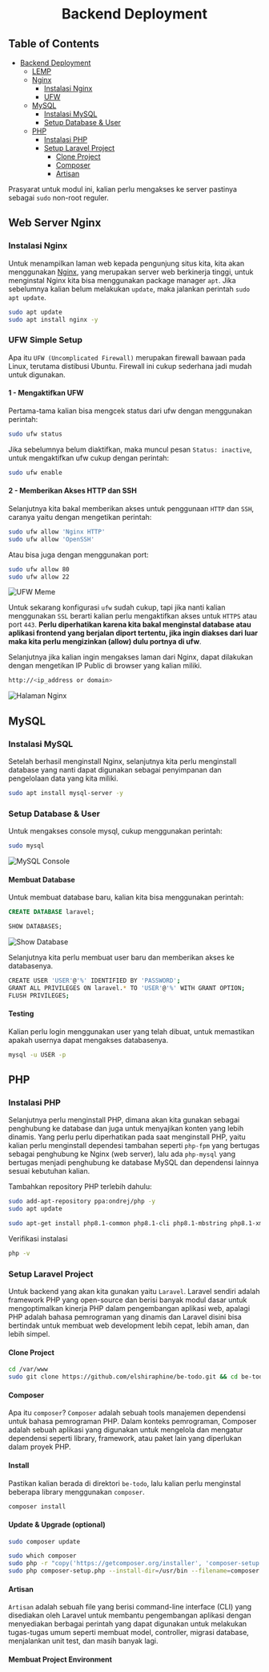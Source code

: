 <div align=center>

# Backend Deployment

</div>

## Table of Contents

- [Backend Deployment](#backend-deployment)
    - [LEMP](#lemp-laravel-nginx-mysql--php-stack)
    - [Nginx](#web-server-nginx)
        - [Instalasi Nginx](#instalasi-nginx)
        - [UFW](#ufw-simple-setup)
    - [MySQL](#mysql)
        - [Instalasi MySQL](#instalasi-mysql)
        - [Setup Database & User](#setup-database--user)
    - [PHP](#php)
        - [Instalasi PHP](#instalasi-php)
        - [Setup Laravel Project](#setup-laravel-project)
            - [Clone Project](#clone-project)
            - [Composer](#composer)
            - [Artisan](#artisan)

Prasyarat untuk modul ini, kalian perlu mengakses ke server pastinya sebagai `sudo` non-root reguler.

## Web Server Nginx

### Instalasi Nginx

Untuk menampilkan laman web kepada pengunjung situs kita, kita akan menggunakan [Nginx](https://nginx.org/en/), yang merupakan server web berkinerja tinggi, untuk menginstal Nginx kita bisa menggunakan package manager `apt`. Jika sebelumnya kalian belum melakukan `update`, maka jalankan perintah `sudo apt update`.

```bash
sudo apt update
sudo apt install nginx -y
```

### UFW Simple Setup

Apa itu `UFW (Uncomplicated Firewall)` merupakan firewall bawaan pada Linux, terutama distibusi Ubuntu. Firewall ini cukup sederhana jadi mudah untuk digunakan.

#### 1 - Mengaktifkan UFW

Pertama-tama kalian bisa mengcek status dari ufw dengan menggunakan perintah:

```bash
sudo ufw status
```

Jika sebelumnya belum diaktifkan, maka muncul pesan `Status: inactive`, untuk mengaktifkan ufw cukup dengan perintah:

```bash
sudo ufw enable
```

#### 2 - Memberikan Akses HTTP dan SSH

Selanjutnya kita bakal memberikan akses untuk penggunaan `HTTP` dan `SSH`, caranya yaitu dengan mengetikan perintah:

```bash
sudo ufw allow 'Nginx HTTP'
sudo ufw allow 'OpenSSH'
```

Atau bisa juga dengan menggunakan port:

```bash
sudo ufw allow 80
sudo ufw allow 22
```

![UFW Meme](Assets/ufw-meme.jpg)

Untuk sekarang konfigurasi `ufw` sudah cukup, tapi jika nanti kalian menggunakan `SSL` berarti kalian perlu mengaktifkan akses untuk `HTTPS` atau port `443`. **Perlu diperhatikan karena kita bakal menginstal database atau aplikasi frontend yang berjalan diport tertentu, jika ingin diakses dari luar maka kita perlu mengizinkan (allow) dulu portnya di ufw**.

Selanjutnya jika kalian ingin mengakses laman dari Nginx, dapat dilakukan dengan mengetikan IP Public di browser yang kalian miliki.

```bash
http://<ip_address or domain>
```

![Halaman Nginx](Assets/nginx-1.png)

## MySQL

### Instalasi MySQL

Setelah berhasil menginstall Nginx, selanjutnya kita perlu menginstall database yang nanti dapat digunakan sebagai penyimpanan dan pengelolaan data yang kita miliki.

```bash
sudo apt install mysql-server -y
```

### Setup Database & User

Untuk mengakses console mysql, cukup menggunakan perintah:

```bash
sudo mysql
```

![MySQL Console](Assets/mysql-1.png)

#### Membuat Database

Untuk membuat database baru, kalian kita bisa menggunakan perintah:

```sql
CREATE DATABASE laravel;
```

```sql
SHOW DATABASES;
```

![Show Database](Assets/mysql-2.png)

Selanjutnya kita perlu membuat user baru dan memberikan akses ke databasenya.

```bash
CREATE USER 'USER'@'%' IDENTIFIED BY 'PASSWORD';
GRANT ALL PRIVILEGES ON laravel.* TO 'USER'@'%' WITH GRANT OPTION;
FLUSH PRIVILEGES;
```

#### Testing

Kalian perlu login menggunakan user yang telah dibuat, untuk memastikan apakah usernya dapat mengakses databasenya.

```bash
mysql -u USER -p
```

## PHP

### Instalasi PHP

Selanjutnya perlu menginstall PHP, dimana akan kita gunakan sebagai penghubung ke database dan juga untuk menyajikan konten yang lebih dinamis. Yang perlu perlu diperhatikan pada saat menginstall PHP, yaitu kalian perlu menginstall dependesi tambahan seperti `php-fpm` yang bertugas sebagai penghubung ke Nginx (web server), lalu ada `php-mysql` yang bertugas menjadi penghubung ke database MySQL dan dependensi lainnya sesuai kebutuhan kalian.

Tambahkan repository PHP terlebih dahulu:

```bash
sudo add-apt-repository ppa:ondrej/php -y
sudo apt update
```

```bash
sudo apt-get install php8.1-common php8.1-cli php8.1-mbstring php8.1-xml unzip composer php8.1-curl php8.1-mysql php8.1-fpm php8.1-intl -y
```

Verifikasi instalasi

```bash
php -v
```

### Setup Laravel Project

Untuk backend yang akan kita gunakan yaitu `Laravel`. Laravel sendiri adalah framework PHP yang open-source dan berisi banyak modul dasar untuk mengoptimalkan kinerja PHP dalam pengembangan aplikasi web, apalagi PHP adalah bahasa pemrograman yang dinamis dan Laravel disini bisa bertindak untuk membuat web development lebih cepat, lebih aman, dan lebih simpel.

#### Clone Project

```bash
cd /var/www
sudo git clone https://github.com/elshiraphine/be-todo.git && cd be-todo
```

#### Composer

Apa itu `composer`? `Composer` adalah sebuah tools manajemen dependensi untuk bahasa pemrograman PHP. Dalam konteks pemrograman, Composer adalah sebuah aplikasi yang digunakan untuk mengelola dan mengatur dependensi seperti library, framework, atau paket lain yang diperlukan dalam proyek PHP.

#### Install

Pastikan kalian berada di direktori `be-todo`, lalu kalian perlu menginstal beberapa library menggunakan `composer`.

```bash
composer install
```

#### Update & Upgrade (optional)

```bash
sudo composer update
```

```bash
sudo which composer
sudo php -r "copy('https://getcomposer.org/installer', 'composer-setup.php');"
sudo php composer-setup.php --install-dir=/usr/bin --filename=composer
```

#### Artisan

`Artisan` adalah sebuah file yang berisi command-line interface (CLI) yang disediakan oleh Laravel untuk membantu pengembangan aplikasi dengan menyediakan berbagai perintah yang dapat digunakan untuk melakukan tugas-tugas umum seperti membuat model, controller, migrasi database, menjalankan unit test, dan masih banyak lagi.

#### Membuat Project Environment


